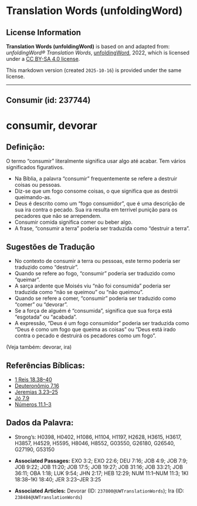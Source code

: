 # Translation Words (unfoldingWord)

## License Information

**Translation Words (unfoldingWord)** is based on and adapted from: _unfoldingWord® Translation Words_, [unfoldingWord](https://unfoldingword.org/utw), 2022, which is licensed under a [CC BY-SA 4.0 license](https://creativecommons.org/licenses/by-sa/4.0/legalcode.en).

This markdown version (created `2025-10-16`) is provided under the same license.



--------------------------------

## Consumir (id: 237744)

consumir, devorar
=================

Definição:
----------

O termo “consumir” literalmente significa usar algo até acabar. Tem vários significados figurativos.

* Na Bíblia, a palavra “consumir” frequentemente se refere a destruir coisas ou pessoas.
* Diz\-se que um fogo consome coisas, o que significa que as destrói queimando\-as.
* Deus é descrito como um “fogo consumidor”, que é uma descrição de sua ira contra o pecado. Sua ira resulta em terrível punição para os pecadores que não se arrependem.
* Consumir comida significa comer ou beber algo.
* A frase, “consumir a terra” poderia ser traduzida como “destruir a terra”.

Sugestões de Tradução
---------------------

* No contexto de consumir a terra ou pessoas, este termo poderia ser traduzido como “destruir”.
* Quando se refere ao fogo, “consumir” poderia ser traduzido como “queimar”.
* A sarça ardente que Moisés viu “não foi consumida” poderia ser traduzida como “não se queimou” ou “não queimou”.
* Quando se refere a comer, “consumir” poderia ser traduzido como “comer” ou “devorar”.
* Se a força de alguém é “consumida”, significa que sua força está “esgotada” ou “acabada”.
* A expressão, “Deus é um fogo consumidor” poderia ser traduzida como “Deus é como um fogo que queima as coisas” ou “Deus está irado contra o pecado e destruirá os pecadores como um fogo”.

(Veja também: devorar, ira)

Referências Bíblicas:
---------------------

* [1 Reis 18\.38–40](https://ref.ly/1Kgs18:38-1Kgs18:40)
* [Deuteronômio 7\.16](https://ref.ly/Deut7:16)
* [Jeremias 3\.23–25](https://ref.ly/Jer3:23-Jer3:25)
* [Jó 7\.9](https://ref.ly/Job7:9)
* [Números 11\.1–3](https://ref.ly/Num11:1-Num11:3)

Dados da Palavra:
-----------------

* Strong’s: H0398, H0402, H1086, H1104, H1197, H2628, H3615, H3617, H3857, H4529, H5595, H8046, H8552, G03550, G26180, G26540, G27190, G53150

* **Associated Passages:** EXO 3:2; EXO 22:6; DEU 7:16; JOB 4:9; JOB 7:9; JOB 9:22; JOB 11:20; JOB 17:5; JOB 19:27; JOB 31:16; JOB 33:21; JOB 36:11; OBA 1:18; LUK 9:54; JHN 2:17; HEB 12:29; NUM 11:1–NUM 11:3; 1KI 18:38–1KI 18:40; JER 3:23–JER 3:25
* **Associated Articles:** Devorar (ID: `237800@UWTranslationWords`); Ira (ID: `238484@UWTranslationWords`)

